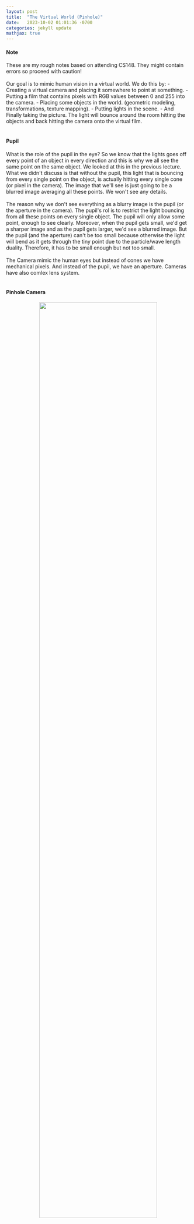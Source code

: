 ```yaml
---
layout: post
title:  "The Virtual World (Pinhole)"
date:   2023-10-02 01:01:36 -0700
categories: jekyll update
mathjax: true
---
```

<!------------------------------------------------------------------------------------>
<h4><b>Note</b></h4>
These are my rough notes based on attending CS148. They might contain errors so proceed with caution!
<br>
<br>
Our goal is to mimic human vision in a virtual world. We do this by:
- Creating a virtual camera and placing it somewhere to point at something. 
- Putting a film that contains pixels with RGB values between 0 and 255 into the camera.
- Placing some objects in the world. (geometric modeling, transformations, texture mapping).
- Putting lights in the scene.
- And Finally taking the picture. The light will bounce around the room hitting the objects and back hitting the camera onto the virtual film.
<br>
<br>
<!------------------------------------------------------------------------------------>
<h4><b>Pupil</b></h4>
What is the role of the pupil in the eye? So we know that the lights goes off every point of an object in every direction and this is why we all see the same point on the same object. We looked at this in the previous lecture. What we didn't discuss is that without the pupil, this light that is bouncing from every single point on the object, is actually hitting every single cone (or pixel in the camera). The image that we'll see is just going to be a blurred image averaging all these points. We won't see any details.
<br>
<br>
The reason why we don't see everything as a blurry image is the pupil (or the aperture in the camera). The pupil's rol is to restrict the light bouncing from all these points on every single object. The pupil will only allow some point, enough to see clearly. Moreover, when the pupil gets small, we'd get a sharper image and as the pupil gets larger, we'd see a blurred image. But the pupil (and the aperture) can't be too small because otherwise the light will bend as it gets through the tiny point due to the particle/wave length duality. Therefore, it has to be small enough but not too small.
<br>
<br>
The Camera mimic the human eyes but instead of cones we have mechanical pixels. And instead of the pupil, we have an aperture. Cameras have also comlex lens system. 
<br>
<br>
<!------------------------------------------------------------------------------------>
<h4><b>Pinhole Camera</b></h4>
<p style="text-align:center;"><img src="{{ site.url }}/assets/graphics/virtual-world/01-pinhole.png" width="80%" class="center"></p>
Since this is a virtual world, then we won't have the light bending issue (particle/wave duality) so we can just use a simple camera model, the pinhole camera, where the aperture is just a single point. Light will go through this one point from an object to a pixel. 
<br>
<br>
Here are some more properties of the Pinhole Camera:
- The images created can't do stuff like depth of field (not blurry as you go farther).
- Object occlude things that appear behind them.
- more distant objects subtend smaller visual angels and appear smaller
- The image will be an upside version of the real world object.
<br>
<br>
To solve this last issue and make the camera more efficient:
- We'll move the film out in front of the pinhole so that the image is not upside down.
- We'll only render objects further away from the camera than the film plane.
- We'll add a clipping plane for effiency so we don't have to process every single object knowing that we won't render it since it's ocluded.
- The volume between the film (front clipping plane) and the back clipping plane is called the <b>viewing frustum</b>.
<br>
<br>
<!------------------------------------------------------------------------------------>
<h4><b>Objects in the Virtual World</b></h4>
- We'll model the objects with 3D points. Each object will be a collection of points.
- Objects are created in a reference space that we call the "object space". 
- Once objects are created, we'll place the objects into the scene. This space is called the "world space". It's important to know that we don't have geometry in the actual space. Instead, we have code that tell us where to place the objects around us via some rigid body motion such as Rotations (3 ways to rotate) and Translate (3 ways to translate) so a total of 6 degrees of freedom. We can also scale the object. 

<br>
An important question arises here is why create the objects in their object space and then place them via transformations in the virtual world? why not just integrate an object such as a lamp in the virtual world? Because it's a waste. if the lamp consisted of 100k vertices and the scene needed 100 of these, then we'll have 10 million vertices just for lamps. Instead we can just create one lamp and then use the transformations that we described to place this lamp 100 times around the scene.
<br>
<br>
Finally, when we take a virtual picture, points on the object are projected on the 2d film plane which we refer to as a "scene space". This projection is nonlinear and the source of undesireable distortion.
<br>
<br>
<!------------------------------------------------------------------------------------>
<h4><b>References</b></h4>
<a href="https://www.amazon.com/Fundamentals-Computer-Graphics-Steve-Marschner/dp/1482229390">Fundamentals of Computer Graphics, 4th Edition</a>
<br>
<a href="https://web.stanford.edu/class/cs148/lectures.html"> CS148 Lectures </a>
<br>
<br>




